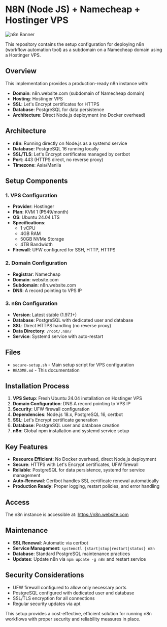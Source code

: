 # N8N (Node JS) + Namecheap + Hostinger VPS

![n8n Banner](https://img.5xcamp.us/i/eacda81d-496e-4d9c-ac0c-242081ce79d9.png)

This repository contains the setup configuration for deploying n8n (workflow automation tool) as a subdomain on a Namecheap domain using a Hostinger VPS.

## Overview

This implementation provides a production-ready n8n instance with:
- **Domain**: n8n.website.com (subdomain of Namecheap domain)
- **Hosting**: Hostinger VPS
- **SSL**: Let's Encrypt certificates for HTTPS
- **Database**: PostgreSQL for data persistence
- **Architecture**: Direct Node.js deployment (no Docker overhead)

## Architecture

- **n8n**: Running directly on Node.js as a systemd service
- **Database**: PostgreSQL 16 running locally
- **SSL/TLS**: Let's Encrypt certificates managed by certbot
- **Port**: 443 (HTTPS direct, no reverse proxy)
- **Timezone**: Asia/Manila

## Setup Components

### 1. VPS Configuration
- **Provider**: Hostinger
- **Plan**: KVM 1 (₱549/month)
- **OS**: Ubuntu 24.04 LTS
- **Specifications**:
  - 1 vCPU
  - 4GB RAM
  - 50GB NVMe Storage
  - 4TB Bandwidth
- **Firewall**: UFW configured for SSH, HTTP, HTTPS

### 2. Domain Configuration
- **Registrar**: Namecheap
- **Domain**: website.com
- **Subdomain**: n8n.website.com
- **DNS**: A record pointing to VPS IP

### 3. n8n Configuration
- **Version**: Latest stable (1.97.1+)
- **Database**: PostgreSQL with dedicated user and database
- **SSL**: Direct HTTPS handling (no reverse proxy)
- **Data Directory**: `/root/.n8n/`
- **Service**: Systemd service with auto-restart

## Files

- `secure-setup.sh` - Main setup script for VPS configuration
- `README.md` - This documentation

## Installation Process

1. **VPS Setup**: Fresh Ubuntu 24.04 installation on Hostinger VPS
2. **Domain Configuration**: DNS A record pointing to VPS IP
3. **Security**: UFW firewall configuration
4. **Dependencies**: Node.js 18.x, PostgreSQL 16, certbot
5. **SSL**: Let's Encrypt certificate generation
6. **Database**: PostgreSQL user and database creation
7. **n8n**: Global npm installation and systemd service setup

## Key Features

- **Resource Efficient**: No Docker overhead, direct Node.js deployment
- **Secure**: HTTPS with Let's Encrypt certificates, UFW firewall
- **Reliable**: PostgreSQL for data persistence, systemd for service management
- **Auto-Renewal**: Certbot handles SSL certificate renewal automatically
- **Production Ready**: Proper logging, restart policies, and error handling

## Access

The n8n instance is accessible at: https://n8n.website.com

## Maintenance

- **SSL Renewal**: Automatic via certbot
- **Service Management**: `systemctl {start|stop|restart|status} n8n`
- **Database**: Standard PostgreSQL maintenance practices
- **Updates**: Update n8n via `npm update -g n8n` and restart service

## Security Considerations

- UFW firewall configured to allow only necessary ports
- PostgreSQL configured with dedicated user and database
- SSL/TLS encryption for all connections
- Regular security updates via apt

This setup provides a cost-effective, efficient solution for running n8n workflows with proper security and reliability measures in place.
